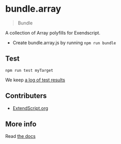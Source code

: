 # bundle.array

> Bundle

A collection of Array polyfills for Exendscript.

- Create bundle.array.js by running `npm run bundle`

## Test

    npm run test myTarget

We keep [a log of test results](./test/results_log.md)

## Contributers

  * [ExtendScript.org](https://github.com/ExtendScript)


## More info

Read [the docs](../docs/README.md)
